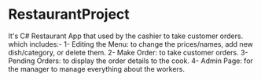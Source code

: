 # RestaurantProject
It's C# Restaurant App that used by the cashier to take customer orders. which includes:- 1- Editing the Menu: to change the prices/names, add new dish/category, or delete them. 2- Make Order: to take customer orders. 3- Pending Orders: to display the order details to the cook. 4- Admin Page: for the manager to manage everything about the workers.
